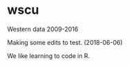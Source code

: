# wscu
Western data 2009-2016

Making some edits to test. (2018-06-06)

We like learning to code in R.
